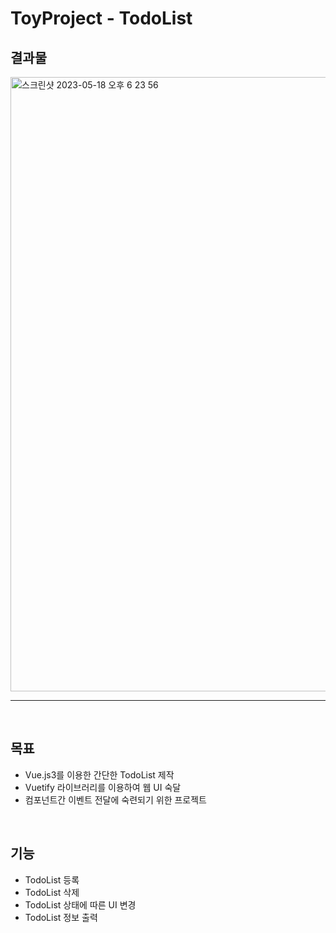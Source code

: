 # ToyProject - TodoList

## 결과물
<img width="983" alt="스크린샷 2023-05-18 오후 6 23 56" src="https://github.com/Mo-Greene/study/assets/97177357/5c90b823-6bfc-4f0a-98b3-4030e6e776d4">

<br>

***

<br>

## 목표
- Vue.js3를 이용한 간단한 TodoList 제작
- Vuetify 라이브러리를 이용하여 웹 UI 숙달
- 컴포넌트간 이벤트 전달에 숙련되기 위한 프로젝트

<br>

## 기능
- TodoList 등록
- TodoList 삭제
- TodoList 상태에 따른 UI 변경
- TodoList 정보 출력